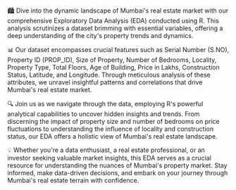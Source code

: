 🏙️ Dive into the dynamic landscape of Mumbai's real estate market with our comprehensive Exploratory Data Analysis (EDA) conducted using R. This analysis scrutinizes a dataset brimming with essential variables, offering a deep understanding of the city's property trends and dynamics.

📊 Our dataset encompasses crucial features such as Serial Number (S.NO), Property ID (PROP_ID), Size of Property, Number of Bedrooms, Locality, Property Type, Total Floors, Age of Building, Price in Lakhs, Construction Status, Latitude, and Longitude. Through meticulous analysis of these attributes, we unravel insightful patterns and correlations that drive Mumbai's real estate market.

🔍 Join us as we navigate through the data, employing R's powerful analytical capabilities to uncover hidden insights and trends. From discerning the impact of property size and number of bedrooms on price fluctuations to understanding the influence of locality and construction status, our EDA offers a holistic view of Mumbai's real estate landscape.

💡 Whether you're a data enthusiast, a real estate professional, or an investor seeking valuable market insights, this EDA serves as a crucial resource for understanding the nuances of Mumbai's property market. Stay informed, make data-driven decisions, and embark on your journey through Mumbai's real estate terrain with confidence.
